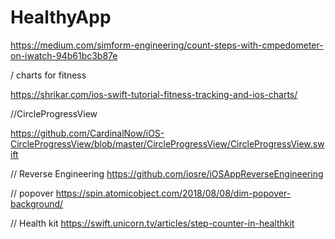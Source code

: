 # HealthyApp


https://medium.com/simform-engineering/count-steps-with-cmpedometer-on-iwatch-94b61bc3b87e


/ charts for fitness

https://shrikar.com/ios-swift-tutorial-fitness-tracking-and-ios-charts/

//CircleProgressView 

https://github.com/CardinalNow/iOS-CircleProgressView/blob/master/CircleProgressView/CircleProgressView.swift


// Reverse Engineering
https://github.com/iosre/iOSAppReverseEngineering

//  popover
https://spin.atomicobject.com/2018/08/08/dim-popover-background/


// Health kit
https://swift.unicorn.tv/articles/step-counter-in-healthkit

